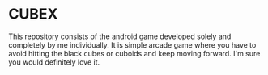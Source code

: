 # CUBEX
This repository consists of the android game developed solely and completely by me individually. It is simple arcade game where you have to avoid hitting the black cubes or cuboids and keep moving forward. I'm sure you would definitely love it.  
